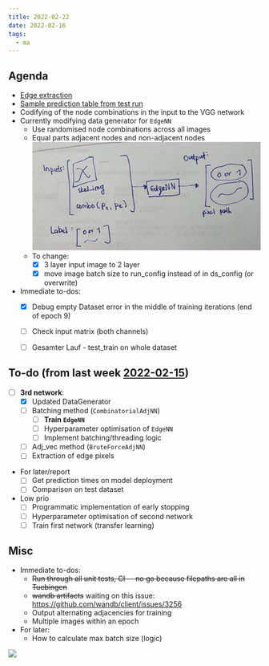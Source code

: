 ```yaml
---
title: 2022-02-22
date: 2022-02-16
tags:
  - ma
---
```


## Agenda
* [Edge extraction](https://wandb.ai/salehah/edge_extraction)
* [Sample prediction table from test run](https://wandb.ai/salehah/edge_extraction/artifacts/predictions/run_15pcagif/af33972fa90172efb510/files/predictions.table.json)
* Codifying of the node combinations in the input to the VGG network
* Currently modifying data generator for `EdgeNN`
	* Use randomised node combinations across all images
	* Equal parts adjacent nodes and non-adjacent nodes  
	  ![edge-nn](/unlisted/_img/edge-nn.png)
	* To change:
		* [x] 3 layer input image to 2 layer
		* [x] move image batch size to run_config instead of in ds_config (or overwrite)
* Immediate to-dos:
	* [x] Debug empty Dataset error in the middle of training iterations (end of epoch 9)
	* [ ] Check input matrix (both channels)
	* [ ] Gesamter Lauf - test_train on whole dataset


## To-do (from last week [2022-02-15](unlisted/minutes/2022-02/2022-02-15.md))
* [ ] **3rd network**:
	* [x] Updated DataGenerator
	* [ ] Batching method (`CombinatorialAdjNN`)
		* [ ] **Train `EdgeNN`**
		* [ ] Hyperparameter optimisation of `EdgeNN`
		* [ ] Implement batching/threading logic
	* [ ] Adj_vec method (`BruteForceAdjNN`)
	* [ ] Extraction of edge pixels
* For later/report
	* [ ] Get prediction times on model deployment
	* [ ] Comparison on test dataset
* Low prio
	* [ ] Programmatic implementation of early stopping
	* [ ] Hyperparameter optimisation of second network
	* [ ] Train first network (transfer learning)

## Misc
* Immediate to-dos:
	* ~~Run through all unit tests, CI -- no go because filepaths are all in Tuebingen~~
	* ~~wandb artifacts~~ waiting on this issue: https://github.com/wandb/client/issues/3256
	* Output alternating adjacencies for training
	* Multiple images within an epoch
* For later:
	* How to calculate max batch size (logic)


![](Pasted%20image%2020220226164146.png)